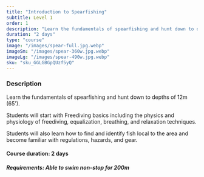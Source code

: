 ```yaml
---
title: "Introduction to Spearfishing"
subtitle: Level 1
order: 1
description: "Learn the fundamentals of spearfishing and hunt down to depths of 12m (40'). Topics include physics and physiology of freediving, equalization, breathing, and relaxation techniques. Students will also learn how to find and identify fish local to the area."
duration: "2 days"
type: "course"
image: "/images/spear-full.jpg.webp"
imageSm: "/images/spear-360w.jpg.webp"
imageLg: "/images/spear-490w.jpg.webp"
sku: "sku_GGLGBGpQUzf5yQ"
---
```


### Description
Learn the fundamentals of spearfishing and hunt down to depths of 12m (65'). 

Students will start with Freediving basics including the physics and physiology of freediving, equalization, breathing, and relaxation techniques. 

Students will also learn how to find and identify fish local to the area and become familiar with regulations, hazards, and gear.

#### Course duration: 2 days

##### ***Requirements***: Able to swim non-stop for 200m
